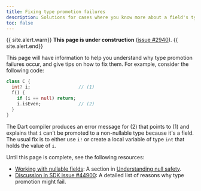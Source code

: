 ```yaml
---
title: Fixing type promotion failures
description: Solutions for cases where you know more about a field's type than Dart can determine.
toc: false
---
```


{{ site.alert.warn}}
  **This page is under construction**
  ([issue #2940][]).
{{ site.alert.end}}

This page will have information to help you understand
why type promotion failures occur,
and give tips on how to fix them.
For example, consider the following code:

```dart
class C {
  int? i;                  // (1)
  f() {
    if (i == null) return;
    i.isEven;              // (2)
  }
}
```

The Dart compiler produces an error message for (2)
that points to (1) and explains that
`i` can't be promoted to a non-nullable type
because it's a field.
The usual fix is to either use `i!`
or create a local variable
of type `int` that holds the value of `i`.

Until this page is complete, see the following resources:

* [Working with nullable fields][ns-fields]:
  A section in [Understanding null safety][].
* [Discussion in SDK issue #44900][sdk-44900-comment]:
  A detailed list of reasons why type promotion might fail.

[issue #2940]: https://github.com/dart-lang/site-www/issues/2940
[sdk-44900-comment]: https://github.com/dart-lang/sdk/issues/44900#issuecomment-807117343
[ns-fields]: /null-safety/understanding-null-safety#working-with-nullable-fields
[Understanding null safety]: /null-safety/understanding-null-safety

